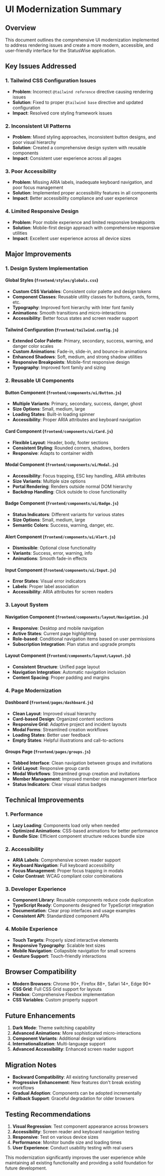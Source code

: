 # UI Modernization Summary

## Overview
This document outlines the comprehensive UI modernization implemented to address rendering issues and create a more modern, accessible, and user-friendly interface for the StatusWise application.

## Key Issues Addressed

### 1. Tailwind CSS Configuration Issues
- **Problem**: Incorrect `@tailwind reference` directive causing rendering issues
- **Solution**: Fixed to proper `@tailwind base` directive and updated configuration
- **Impact**: Resolved core styling framework issues

### 2. Inconsistent UI Patterns
- **Problem**: Mixed styling approaches, inconsistent button designs, and poor visual hierarchy
- **Solution**: Created a comprehensive design system with reusable components
- **Impact**: Consistent user experience across all pages

### 3. Poor Accessibility
- **Problem**: Missing ARIA labels, inadequate keyboard navigation, and poor focus management
- **Solution**: Implemented proper accessibility features in all components
- **Impact**: Better accessibility compliance and user experience

### 4. Limited Responsive Design
- **Problem**: Poor mobile experience and limited responsive breakpoints
- **Solution**: Mobile-first design approach with comprehensive responsive utilities
- **Impact**: Excellent user experience across all device sizes

## Major Improvements

### 1. Design System Implementation

#### Global Styles (`frontend/styles/globals.css`)
- **Custom CSS Variables**: Consistent color palette and design tokens
- **Component Classes**: Reusable utility classes for buttons, cards, forms, etc.
- **Typography**: Improved font hierarchy with Inter font family
- **Animations**: Smooth transitions and micro-interactions
- **Accessibility**: Better focus states and screen reader support

#### Tailwind Configuration (`frontend/tailwind.config.js`)
- **Extended Color Palette**: Primary, secondary, success, warning, and danger color scales
- **Custom Animations**: Fade-in, slide-in, and bounce-in animations
- **Enhanced Shadows**: Soft, medium, and strong shadow utilities
- **Responsive Breakpoints**: Mobile-first responsive design
- **Typography**: Improved font family and sizing

### 2. Reusable UI Components

#### Button Component (`frontend/components/ui/Button.js`)
- **Multiple Variants**: Primary, secondary, success, danger, ghost
- **Size Options**: Small, medium, large
- **Loading States**: Built-in loading spinner
- **Accessibility**: Proper ARIA attributes and keyboard navigation

#### Card Component (`frontend/components/ui/Card.js`)
- **Flexible Layout**: Header, body, footer sections
- **Consistent Styling**: Rounded corners, shadows, borders
- **Responsive**: Adapts to container width

#### Modal Component (`frontend/components/ui/Modal.js`)
- **Accessibility**: Focus trapping, ESC key handling, ARIA attributes
- **Size Variants**: Multiple size options
- **Portal Rendering**: Renders outside normal DOM hierarchy
- **Backdrop Handling**: Click outside to close functionality

#### Badge Component (`frontend/components/ui/Badge.js`)
- **Status Indicators**: Different variants for various states
- **Size Options**: Small, medium, large
- **Semantic Colors**: Success, warning, danger, etc.

#### Alert Component (`frontend/components/ui/Alert.js`)
- **Dismissible**: Optional close functionality
- **Variants**: Success, error, warning, info
- **Animations**: Smooth fade-in effects

#### Input Component (`frontend/components/ui/Input.js`)
- **Error States**: Visual error indicators
- **Labels**: Proper label association
- **Accessibility**: ARIA attributes for screen readers

### 3. Layout System

#### Navigation Component (`frontend/components/layout/Navigation.js`)
- **Responsive**: Desktop and mobile navigation
- **Active States**: Current page highlighting
- **Role-based**: Conditional navigation items based on user permissions
- **Subscription Integration**: Plan status and upgrade prompts

#### Layout Component (`frontend/components/layout/Layout.js`)
- **Consistent Structure**: Unified page layout
- **Navigation Integration**: Automatic navigation inclusion
- **Content Spacing**: Proper padding and margins

### 4. Page Modernization

#### Dashboard (`frontend/pages/dashboard.js`)
- **Clean Layout**: Improved visual hierarchy
- **Card-based Design**: Organized content sections
- **Responsive Grid**: Adaptive project and incident layouts
- **Modal Forms**: Streamlined creation workflows
- **Loading States**: Better user feedback
- **Empty States**: Helpful illustrations and call-to-actions

#### Groups Page (`frontend/pages/groups.js`)
- **Tabbed Interface**: Clean navigation between groups and invitations
- **Grid Layout**: Responsive group cards
- **Modal Workflows**: Streamlined group creation and invitations
- **Member Management**: Improved member role management interface
- **Status Indicators**: Clear visual status badges

## Technical Improvements

### 1. Performance
- **Lazy Loading**: Components load only when needed
- **Optimized Animations**: CSS-based animations for better performance
- **Bundle Size**: Efficient component structure reduces bundle size

### 2. Accessibility
- **ARIA Labels**: Comprehensive screen reader support
- **Keyboard Navigation**: Full keyboard accessibility
- **Focus Management**: Proper focus trapping in modals
- **Color Contrast**: WCAG compliant color combinations

### 3. Developer Experience
- **Component Library**: Reusable components reduce code duplication
- **TypeScript Ready**: Components designed for TypeScript integration
- **Documentation**: Clear prop interfaces and usage examples
- **Consistent API**: Standardized component APIs

### 4. Mobile Experience
- **Touch Targets**: Properly sized interactive elements
- **Responsive Typography**: Scalable text sizes
- **Mobile Navigation**: Collapsible navigation for small screens
- **Gesture Support**: Touch-friendly interactions

## Browser Compatibility
- **Modern Browsers**: Chrome 90+, Firefox 88+, Safari 14+, Edge 90+
- **CSS Grid**: Full CSS Grid support for layouts
- **Flexbox**: Comprehensive Flexbox implementation
- **CSS Variables**: Custom property support

## Future Enhancements
1. **Dark Mode**: Theme switching capability
2. **Advanced Animations**: More sophisticated micro-interactions
3. **Component Variants**: Additional design variations
4. **Internationalization**: Multi-language support
5. **Advanced Accessibility**: Enhanced screen reader support

## Migration Notes
- **Backward Compatibility**: All existing functionality preserved
- **Progressive Enhancement**: New features don't break existing workflows
- **Gradual Adoption**: Components can be adopted incrementally
- **Fallback Support**: Graceful degradation for older browsers

## Testing Recommendations
1. **Visual Regression**: Test component appearance across browsers
2. **Accessibility**: Screen reader and keyboard navigation testing
3. **Responsive**: Test on various device sizes
4. **Performance**: Monitor bundle size and loading times
5. **User Experience**: Conduct usability testing with real users

This modernization significantly improves the user experience while maintaining all existing functionality and providing a solid foundation for future development.